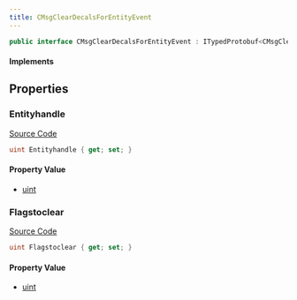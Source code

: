 ```yaml
---
title: CMsgClearDecalsForEntityEvent
---
```


```csharp
public interface CMsgClearDecalsForEntityEvent : ITypedProtobuf<CMsgClearDecalsForEntityEvent>, INativeHandle, INetMessage<CMsgClearDecalsForEntityEvent>, IDisposable
```

#### Implements

## Properties

### Entityhandle

[Source Code](https://github.com/swiftly-solution/swiftlys2/blob/beta/managed/src/SwiftlyS2.Generated/Protobufs/Interfaces/CMsgClearDecalsForEntityEvent.cs#L21)

```csharp
uint Entityhandle { get; set; }
```

#### Property Value

- [uint](https://learn.microsoft.com/dotnet/api/system.uint32)

### Flagstoclear

[Source Code](https://github.com/swiftly-solution/swiftlys2/blob/beta/managed/src/SwiftlyS2.Generated/Protobufs/Interfaces/CMsgClearDecalsForEntityEvent.cs#L18)

```csharp
uint Flagstoclear { get; set; }
```

#### Property Value

- [uint](https://learn.microsoft.com/dotnet/api/system.uint32)

